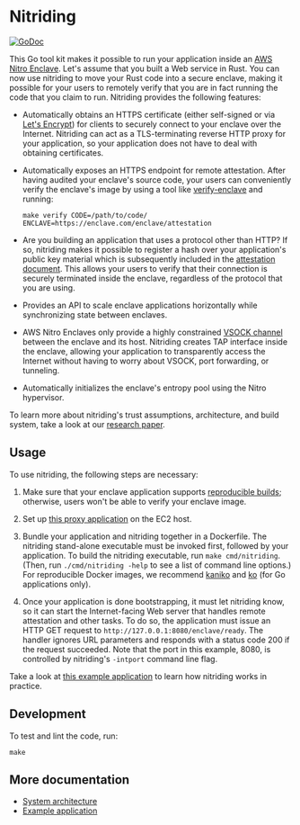 # Nitriding

[![GoDoc](https://pkg.go.dev/badge/github.com/brave/nitriding?utm_source=godoc)](https://pkg.go.dev/github.com/brave/nitriding)

This Go tool kit makes it possible to run your application inside an
[AWS Nitro Enclave](https://aws.amazon.com/ec2/nitro/nitro-enclaves/).
Let's assume that you built a Web service in Rust.  You can now use nitriding to
move your Rust code into a secure enclave, making it possible for your users to
remotely verify that you are in fact running the code that you claim to run.
Nitriding provides the following features:

* Automatically obtains an HTTPS certificate (either self-signed or via
  [Let's Encrypt](https://letsencrypt.org))
  for clients to securely connect to your enclave over the Internet.  Nitriding
  can act as a TLS-terminating reverse HTTP proxy for your application, so your
  application does not have to deal with obtaining certificates.

* Automatically exposes an HTTPS endpoint for remote attestation.  After having
  audited your enclave's source code, your users can conveniently verify the
  enclave's image by using a tool like
  [verify-enclave](https://github.com/brave-experiments/verify-enclave)
  and running:

   ```
   make verify CODE=/path/to/code/ ENCLAVE=https://enclave.com/enclave/attestation
   ```

* Are you building an application that uses a protocol other than HTTP?  If so,
  nitriding makes it possible to register a hash over your application's public
  key material which is subsequently included in the
  [attestation document](https://docs.aws.amazon.com/enclaves/latest/user/nitro-enclave-concepts.html#term-attestdoc).
  This allows your users to verify that their connection is securely terminated
  inside the enclave, regardless of the protocol that you are using.

* Provides an API to scale enclave applications horizontally while synchronizing
  state between enclaves.

* AWS Nitro Enclaves only provide a highly constrained
  [VSOCK channel](https://docs.aws.amazon.com/enclaves/latest/user/nitro-enclave-concepts.html#term-socket)
  between the enclave and its host.  Nitriding creates TAP interface inside the
  enclave, allowing your application to transparently access the Internet
  without having to worry about VSOCK, port forwarding, or tunneling.

* Automatically initializes the enclave's entropy pool using the Nitro
  hypervisor.

To learn more about nitriding's trust assumptions, architecture, and build
system, take a look at our [research paper](https://arxiv.org/abs/2206.04123).

## Usage

To use nitriding, the following steps are necessary:

1. Make sure that your enclave application supports
   [reproducible builds](https://reproducible-builds.org);
   otherwise, users won't be able to verify your enclave image.

2. Set up
   [this proxy application](https://github.com/containers/gvisor-tap-vsock/tree/main/cmd/gvproxy)
   on the EC2 host.

3. Bundle your application and nitriding together in a Dockerfile.  The
   nitriding stand-alone executable must be invoked first, followed by your
   application.  To build the nitriding executable, run `make cmd/nitriding`.
   (Then, run `./cmd/nitriding -help` to see a list of command line options.)
   For reproducible Docker images, we recommend
   [kaniko](https://github.com/GoogleContainerTools/kaniko)
   and
   [ko](https://github.com/ko-build/ko) (for Go applications only).

4. Once your application is done bootstrapping, it must let nitriding know, so
   it can start the Internet-facing Web server that handles remote attestation
   and other tasks.  To do so, the application must issue an HTTP GET request to
   `http://127.0.0.1:8080/enclave/ready`.  The handler ignores URL parameters
   and responds with a status code 200 if the request succeeded.  Note that the
   port in this example, 8080, is controlled by nitriding's `-intport` command
   line flag.

Take a look at [this example application](example/) to learn how nitriding works
in practice.

## Development

To test and lint the code, run:

```
make
```

## More documentation

* [System architecture](doc/architecture.md)
* [Example application](example/)
